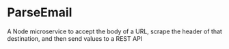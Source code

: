 # ParseEmail
A Node microservice to accept the body of a URL, scrape the header of that destination, and then send values to a REST API
